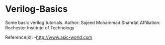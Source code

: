 # Verilog-Basics
Some basic verilog tutorials.
Author: Sajeed Mohammad Shahriat
Affiliation: Rochester Institute of Technology

Reference(s):
-http://www.asic-world.com
